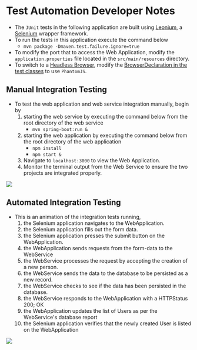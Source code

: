 # Test Automation Developer Notes

* The `JUnit` tests in the following application are built using [Leonium](https://www.github.com/git-leon/leonium), a [Selenium](https://www.selenium.dev/) wrapper framework.
* To run the tests in this application execute the command below
	* `mvn package -Dmaven.test.failure.ignore=true`
* To modify the port that to access the Web Application, modify the `application.properties` file located in the `src/main/resources` directory.
* To switch to a [Headless Browser](https://en.wikipedia.org/wiki/Headless_browser), modify the [BrowserDeclaration in the test classes](https://github.com/curriculeon/jenkins.docker.spring.react_person-database/blob/f847a700604b05f48833deb7c606c4562da55e0e/integration-testing-application/src/test/java/com/github/curriculeon/LandingPageTest.java#L32) to use `PhantomJS`.

## Manual Integration Testing
* To test the web application and web service integration manually, begin by
	1. starting the web service by executing the command below from the root directory of the web service
		* `mvn spring-boot:run &`
	2. starting the web application by executing the command below from the root directory of the web application
		* `npm install`
		* `npm start &`
	3. Navigate to `localhost:3000` to view the Web Application.
	4. Monitor the terminal output from the Web Service to ensure the two projects are integrated properly.

[![](./manual-integration-testing.gif)](./manual-integration-testing.gif)


## Automated Integration Testing
* This is an animation of the integration tests running,
	1. the Selenium application navigates to the WebApplication.
	2. the Selenium application fills out the form data.
	3. the Selenium application presses the submit button on the WebApplication.
	4. the WebApplication sends requests from the form-data to the WebService
	5. the WebService processes the request by accepting the creation of a new person.
	6. the WebService sends the data to the database to be persisted as a new record.
	7. the WebService checks to see if the data has been persisted in the database.
	8. the WebService responds to the WebApplication with a HTTPStatus 200; OK
	9. the WebApplication updates the list of Users as per the WebService's database report
	10. the Selenium application verifies that the newly created User is listed on the WebApplication

[![](./run-selenium-tests.gif)](./run-selenium-tests.gif)



